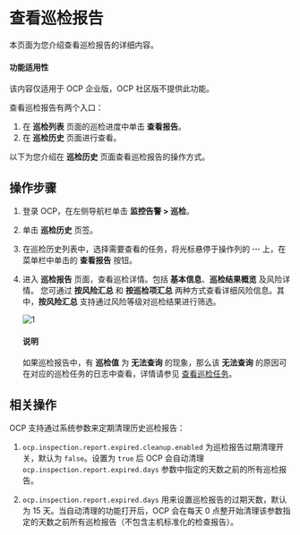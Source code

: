 # 查看巡检报告

本页面为您介绍查看巡检报告的详细内容。

<main id="notice" type='notice'>
<h4>功能适用性</h4>
<p>该内容仅适用于 OCP 企业版，OCP 社区版不提供此功能。</p>

查看巡检报告有两个入口：

1. 在 **巡检列表** 页面的巡检进度中单击 **查看报告**。
2. 在 **巡检历史** 页面进行查看。

以下为您介绍在 **巡检历史** 页面查看巡检报告的操作方式。

## 操作步骤

1. 登录 OCP，在左侧导航栏单击 **监控告警 > 巡检**。

2. 单击 **巡检历史** 页签。

3. 在巡检历史列表中，选择需要查看的任务，将光标悬停于操作列的 **···** 上，在菜单栏中单击的 **查看报告** 按钮。

4. 进入 **巡检报告** 页面，查看巡检详情。包括 **基本信息**、**巡检结果概览** 及风险详情。
   您可通过 **按风险汇总** 和 **按巡检项汇总** 两种方式查看详细风险信息。其中，**按风险汇总** 支持通过风险等级对巡检结果进行筛选。

    ![1](https://obbusiness-private.oss-cn-shanghai.aliyuncs.com/doc/img/ocp/401/%E5%B7%A1%E6%A3%80%E6%8A%A5%E5%91%8A1.png)

    <main id="notice" type='explain'>
    <h4>说明</h4>
    <p>如果巡检报告中，有 <strong>巡检值</strong> 为 <strong>无法查询</strong> 的现象，那么该 <strong>无法查询</strong> 的原因可在对应的巡检任务的日志中查看，详情请参见 <a href="../500.view-an-inspection-task.md">查看巡检任务</a>。</p>
    </main>

## 相关操作

OCP 支持通过系统参数来定期清理历史巡检报告：

1. `ocp.inspection.report.expired.cleanup.enabled` 为巡检报告过期清理开关，默认为 `false`。设置为 `true` 后 OCP 会自动清理 `ocp.inspection.report.expired.days` 参数中指定的天数之前的所有巡检报告。

2. `ocp.inspection.report.expired.days` 用来设置巡检报告的过期天数，默认为 15 天。当自动清理的功能打开后，OCP 会在每天 0 点整开始清理该参数指定的天数之前所有巡检报告（不包含主机标准化的检查报告）。
